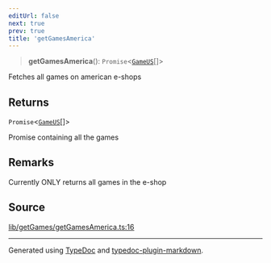 ```yaml
---
editUrl: false
next: true
prev: true
title: 'getGamesAmerica'
---
```


> **getGamesAmerica**(): `Promise`\<[`GameUS`](../interfaces/GameUS.md)[]\>

Fetches all games on american e-shops

## Returns

`Promise`\<[`GameUS`](../interfaces/GameUS.md)[]\>

Promise containing all the games

## Remarks

Currently ONLY returns all games in the e-shop

## Source

[lib/getGames/getGamesAmerica.ts:16](https://github.com/favna/nintendo-switch-eshop/blob/7e1c1df147b1f9067aea692f9d4dd56664ae35c8/src/lib/getGames/getGamesAmerica.ts#L16)

---

Generated using [TypeDoc](https://typedoc.org) and [typedoc-plugin-markdown](https://typedoc-plugin-markdown.org).
